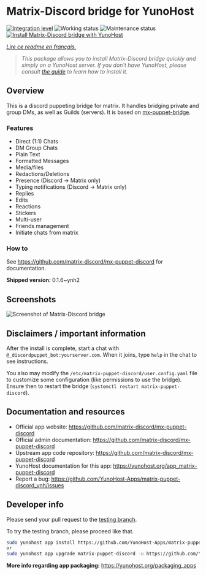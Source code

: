 <!--
N.B.: This README was automatically generated by https://github.com/YunoHost/apps/tree/master/tools/README-generator
It shall NOT be edited by hand.
-->

# Matrix-Discord bridge for YunoHost

[![Integration level](https://dash.yunohost.org/integration/matrix-puppet-discord.svg)](https://dash.yunohost.org/appci/app/matrix-puppet-discord) ![Working status](https://ci-apps.yunohost.org/ci/badges/matrix-puppet-discord.status.svg) ![Maintenance status](https://ci-apps.yunohost.org/ci/badges/matrix-puppet-discord.maintain.svg)  
[![Install Matrix-Discord bridge with YunoHost](https://install-app.yunohost.org/install-with-yunohost.svg)](https://install-app.yunohost.org/?app=matrix-puppet-discord)

*[Lire ce readme en français.](./README_fr.md)*

> *This package allows you to install Matrix-Discord bridge quickly and simply on a YunoHost server.
If you don't have YunoHost, please consult [the guide](https://yunohost.org/#/install) to learn how to install it.*

## Overview

This is a discord puppeting bridge for matrix. It handles bridging private and group DMs, as well as Guilds (servers). It is based on [mx-puppet-bridge](https://github.com/Sorunome/mx-puppet-bridge).

### Features

- Direct (1:1) Chats
- DM Group Chats
- Plain Text
- Formatted Messages
- Media/files
- Redactions/Deletions
- Presence (Discord → Matrix only)
- Typing notifications (Discord → Matrix only)
- Replies
- Edits
- Reactions
- Stickers
- Multi-user
- Friends management
- Initiate chats from matrix

### How to

See <https://github.com/matrix-discord/mx-puppet-discord> for documentation.


**Shipped version:** 0.1.6~ynh2


## Screenshots

![Screenshot of Matrix-Discord bridge](./doc/screenshots/example.jpg)

## Disclaimers / important information

After the install is complete, start a chat with `@_discordpuppet_bot:yourserver.com`. When it joins, type `help` in the chat to see instructions.

You also may modify the `/etc/matrix-puppet-discord/user.config.yaml` file to customize some configuration (like permissions to use the bridge). Ensure then to restart the bridge (`systemctl restart matrix-puppet-discord`).

## Documentation and resources

* Official app website: <https://github.com/matrix-discord/mx-puppet-discord>
* Official admin documentation: <https://github.com/matrix-discord/mx-puppet-discord>
* Upstream app code repository: <https://github.com/matrix-discord/mx-puppet-discord>
* YunoHost documentation for this app: <https://yunohost.org/app_matrix-puppet-discord>
* Report a bug: <https://github.com/YunoHost-Apps/matrix-puppet-discord_ynh/issues>

## Developer info

Please send your pull request to the [testing branch](https://github.com/YunoHost-Apps/matrix-puppet-discord_ynh/tree/testing).

To try the testing branch, please proceed like that.

``` bash
sudo yunohost app install https://github.com/YunoHost-Apps/matrix-puppet-discord_ynh/tree/testing --debug
or
sudo yunohost app upgrade matrix-puppet-discord -u https://github.com/YunoHost-Apps/matrix-puppet-discord_ynh/tree/testing --debug
```

**More info regarding app packaging:** <https://yunohost.org/packaging_apps>

